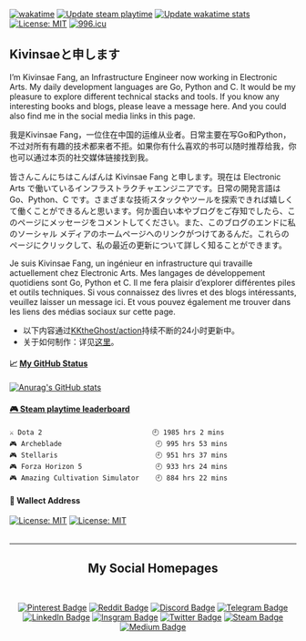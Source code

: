 [![wakatime](https://wakatime.com/badge/github/KKtheGhost/KKtheGhost.svg)](https://wakatime.com/badge/github/KKtheGhost/KKtheGhost)
[![Update steam playtime](https://github.com/KKtheGhost/KKtheGhost/actions/workflows/steam-box.yml/badge.svg?event=schedule)](https://github.com/KKtheGhost/KKtheGhost/actions/workflows/steam-box.yml)
[![Update wakatime stats](https://github.com/KKtheGhost/KKtheGhost/actions/workflows/waka-box.yml/badge.svg)](https://github.com/KKtheGhost/KKtheGhost/actions/workflows/waka-box.yml)
[![License: MIT](https://img.shields.io/badge/License-MIT-yellow.svg)](https://opensource.org/licenses/MIT)
[![996.icu](https://img.shields.io/badge/link-996.icu-red.svg)](https://996.icu)

## Kivinsaeと申します

I’m Kivinsae Fang, an Infrastructure Engineer now working in Electronic Arts. My daily development languages are Go, Python and C. It would be my pleasure to explore different technical stacks and tools. If you know any interesting books and blogs, please leave a message here. And you could also find me in the social media links in this page.

我是Kivinsae Fang，一位住在中国的运维从业者。日常主要在写Go和Python，不过对所有有趣的技术都来者不拒。如果你有什么喜欢的书可以随时推荐给我，你也可以通过本页的社交媒体链接找到我。

皆さんこんにちはこんばんは Kivinsae Fang と申します。現在は Electronic Arts で働いているインフラストラクチャエンジニアです。日常の開発言語は Go、Python、C です。さまざまな技術スタックやツールを探索できれば嬉しくて働くことができるんと思います。何か面白い本やブログをご存知でしたら、このページにメッセージをコメントしてください。また、このブログのエンドに私のソーシャル メディアのホームページへのリンクがつけてあるんだ。これらのページにクリックして、私の最近の更新について詳しく知ることができます。

Je suis Kivinsae Fang, un ingénieur en infrastructure qui travaille actuellement chez Electronic Arts. Mes langages de développement quotidiens sont Go, Python et C. Il me fera plaisir d’explorer différentes piles et outils techniques. Si vous connaissez des livres et des blogs intéressants, veuillez laisser un message ici. Et vous pouvez également me trouver dans les liens des médias sociaux sur cette page.
- 以下内容通过[KKtheGhost/action](https://github.com/KKtheGhost/KKtheGhost/actions)持续不断的24小时更新中。
- 关于如何制作：详见[这里](https://github.com/KKtheGhost/KKtheGhost/blob/main/about.md)。

<table width="800px">
<tr valign="top" width="100%">

#### 📈 <a href="https://kivinsae.com" target="_blank">**My GitHub Status**</a>

[![Anurag's GitHub stats](https://github-readme-stats.vercel.app/api?username=KKtheGhost&theme=dark&show_icons=true)](https://github.com/anuraghazra/github-readme-stats)


</tr>
<tr valign="top" width="100%">

 <!-- steam-box start -->
#### <a href="https://gist.github.com/61a2fc3a8dde9ab364f668096a1ebb06" target="_blank">🎮 Steam playtime leaderboard</a>
```text
⚔️ Dota 2                           🕘 1985 hrs 2 mins
🎮 Archeblade                       🕘 995 hrs 53 mins
🎮 Stellaris                        🕘 951 hrs 37 mins
🎮 Forza Horizon 5                  🕘 933 hrs 24 mins
🎮 Amazing Cultivation Simulator    🕘 884 hrs 22 mins
```
<!-- Powered by https://github.com/YouEclipse/steam-box . -->
<!-- steam-box end -->

</tr>

#### <b>👛 Wallect Address</b>
[![License: MIT](https://img.shields.io/badge/BTC-3PAkWsoSGXKs8eK5DEWfdp3VgEJ17XvgjW-yellow)](https://gist.github.com/KKtheGhost/8a3981e30bd63526375a110d57c6f00a)
[![License: MIT](https://img.shields.io/badge/ETH-0x9994eA2664c27601407Ef01E2dC9b7bF989ae954-blue)](https://gist.github.com/KKtheGhost/f4feccc86cabd860584e9ad533d1fada)

</table>

---
<div align="center">

## My Social Homepages
</div>
<div align="center">
<br>

[![Pinterest Badge](https://img.shields.io/badge/@kivinsae-red?style=for-the-badge&logo=pinterest&logoColor=white)](https://www.pinterest.com/kivinsae)
[![Reddit Badge](https://img.shields.io/badge/@kivinsae-orange?style=for-the-badge&logo=reddit&logoColor=white)](https://www.reddit.com/user/kivinsae)
[![Discord Badge](https://img.shields.io/badge/@kivinsae-yellow?style=for-the-badge&logo=discord&logoColor=black)](https://discordapp.com/users/kivinsae/)
[![Telegram Badge](https://img.shields.io/badge/@kivinsae-blue?style=for-the-badge&logo=telegram&logoColor=white)](https://t.me/Kova_Saint_Fin)
[![LinkedIn Badge](https://img.shields.io/badge/@kivinsae-navy?style=for-the-badge&logo=linkedin&logoColor=white)](https://www.linkedin.com/in/kivinsae/)
[![Insgram Badge](https://img.shields.io/badge/@kivinsae-purple?style=for-the-badge&logo=instagram&logoColor=pink)](https://www.instagram.com/kivinsae/)
[![Twitter Badge](https://img.shields.io/badge/@kivinsae-white?style=for-the-badge&logo=twitter&logoColor=blue)](https://twitter.com/kistovincent)
[![Steam Badge](https://img.shields.io/badge/@kivinsae-gray?style=for-the-badge&logo=steam&logoColor=white)](https://steamcommunity.com/id/kivinsae/)
[![Medium Badge](https://img.shields.io/badge/@kivinsae-black?style=for-the-badge&logo=medium&logoColor=white)](https://kivinsae.com)

</br>
</div>
